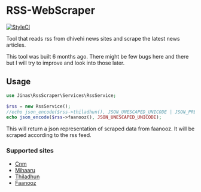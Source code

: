 # RSS-WebScraper

[![StyleCI](https://github.styleci.io/repos/284431797/shield?branch=master)](https://github.styleci.io/repos/284431797?branch=master)

Tool that reads rss from dhivehi news sites and scrape the latest news articles.

This tool was built 6 months ago. There might be few bugs here and there but I will try to improve and look into those later.

## Usage

```php
use Jinas\RssScraper\Services\RssService;

$rss = new RssService();
//echo json_encode($rss->thiladhun(), JSON_UNESCAPED_UNICODE | JSON_PRETTY_PRINT);
echo json_encode($rss->faanooz(), JSON_UNESCAPED_UNICODE);
```
This will return a json representation of scraped data from faanooz. It will be scraped according to the rss feed.

### Supported sites
- [Cnm](https://cnm.mv/)
- [Mihaaru](https://mihaaru.com/)
- [Thiladhun](https://thiladhun.com/)
- [Faanooz](https://faanooz.com/)
